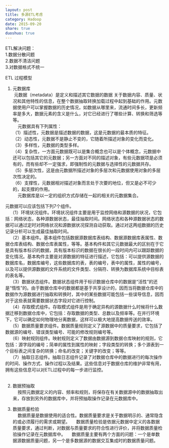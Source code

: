 ```yaml
---
layout: post
title: 多源ETL考虑
category: Hadoop
date: 2015-09-20
share: true
duoshuo: true
---
```

 
ETL解决问题：  
1.数据分散问题  
2.数据不清洁问题  
3.对数据格式不统一  
  
ETL 过程模型  
1. 元数据库  
 元数据（metadata）是定义和描述其它数据的数据    关于数据内容、质量、状况和其他特性的信息，在整个数据抽取转换加载过程中起到基础的作用。元数据使用户可以掌握数据的历史情况，如数据从哪里来，流通时间多长，更新频率是多大，数据元素的含义是什么，对它已经进行了哪些计算、转换和筛选等等。  
    元数据具有下列属性：  
（1）描述性，元数据是描述数据的数据，这是元数据的最本质的特征。  
（2）动态性，元数据不是静止不变的，它随着所描述对象的变化而变化。  
（3）多样性，元数据的类型多样。  
（4）复杂性，一方面元数据既可以是集合概念也可以是个体概念，元数据中还可以包括其它的元数据；另一方面对不同的描述对象，有些元数据项是必须有的，而有些却不一定强求，即强制性的元数据与选择性的元数据共存。  
（5）多层次性，这是由元数据所描述对象的多层次和元数据使用对象的多层次性决定的。  
（6）支撑性，元数据相对描述对象而言处于次要的地位，但又是必不可少的，起支撑的作用。  
    元数据库是以一定的组织方式存储在一起的相关的元数据集合。  

元数据可以应该包括下列7个组件。   
    （1）环境状况组件。环境状况组件主要是用于监控网络和源数据的状况，它包括：网络状态，各种源数据状态，最佳抽取时间。网络状态和各种源数据状态的数据可以通过定时对网络状况和源数据状况探测自动获取。通过对这两组数据的历史记录分析可以生成最佳抽取时间。  
    （2）基本组件。基本组件包括数据源数据库表结构、数据源数据库表属性、数据仓库表结构、数据仓库表属性，等等。基本构件和其它元数据最大的区别在于它是具有版本标识的数据，具有版本标识的数据在很长的一段时间内可以跟踪数据的变化情况。基本构件主要是对源数据的特征进行描述，它包括：可以提供源数据的数据库名，数据库编号，这些数据库的表，表的编号，表中的属性，属性的编号，以及可以提供源数据的文件系统的文件类型、分隔符、转换为数据库系统中目标表的表名等。  
    （3）数据状态组件。数据状态组件用于标识数据仓库中的数据是“活性”的还是“惰性”的。由于数据仓库中的数据都是基于共享设计的，因而当将数据仓库中的数据作为源数据进行抽取和转换时，其中的某些数据可能包括一些误导信息，因而对于这些表就需要数据状态字段对它进行控制。   
    （4）存取模式组件。存取模式组件是用于确定异构的源数据什么时候将什么数据迁移到数据仓库中，它包括：存取数据的类型、总数以及频率等。在并行环境下，它可以确定如何物理地分离数据，这样可以极大地提高数据传送的效率。   
    （5）数据质量要求组件。数据质量规则定义了源数据中的质量要求，它包括了数据源的编号、错误类型编号、可能的修改规则编号等。   
    （6）映射规则组件。映射规则定义了数据由数据源到数据仓库映射的规则，它包括：源字段的编号；简单的属性到属性的映射；字段类型的转换；多个源表到一个目标表之间复杂的转换；命名的改变；关键字的改变；等等。   
    （7）抽取日志组件。抽取日志组件记录了对数据仓库中的数据进行的每次操作的时间、操作方式、操作过程以及结果。这些信息对于数据仓库的维护非常有用，拥有这些信息可以对ETL过程中的每一步进行监控。   
 

2. 数据预抽取  
    按照元数据定义的内容、频率和规则，将保存在有关数据源中的数据抽取出来，存放到另外的数据库中，并将预抽取操作记录在元数据库中。

3. 数据质量检验   
    数据质量是数据使用的适合性。数据质量要求是关于数据明示的、通常隐含的或必须履行的需求或期望。
    数据质量检验是依据元数据中定义的各数据质量要求，通过判断，对数据与质量要求的符合性进行评价，并将数据质量检验操作记录在元数据库中。
    数据质量主要有两个方面的问题：一个是单数据源数据质量问题，另一个是多数据源的数据交互集成时的数据质量问题。




